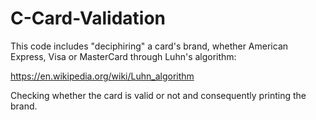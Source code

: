 # C-Card-Validation
This code includes "deciphiring" a card's brand, whether American Express, Visa or MasterCard through Luhn's algorithm: 

https://en.wikipedia.org/wiki/Luhn_algorithm

Checking whether the card is valid or not and consequently printing the brand.
